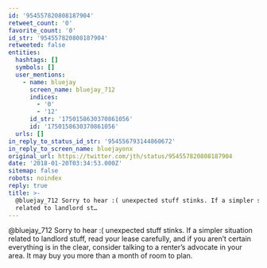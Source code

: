 ```yaml
---
id: '954557820808187904'
retweet_count: '0'
favorite_count: '0'
id_str: '954557820808187904'
retweeted: false
entities:
  hashtags: []
  symbols: []
  user_mentions:
    - name: bluejay
      screen_name: bluejay_712
      indices:
        - '0'
        - '12'
      id_str: '1750158630370861056'
      id: '1750158630370861056'
  urls: []
in_reply_to_status_id_str: '954556793144860672'
in_reply_to_screen_name: bluejayonx
original_url: https://twitter.com/jth/status/954557820808187904
date: '2018-01-20T03:34:53.000Z'
sitemap: false
robots: noindex
reply: true
title: >-
  @bluejay_712 Sorry to hear :( unexpected stuff stinks. If a simpler situation
  related to landlord st…
---
```


@bluejay_712 Sorry to hear :( unexpected stuff stinks. If a simpler situation related to landlord stuff, read your lease carefully, and if you aren’t certain everything is in the clear, consider talking to a renter’s advocate in your area. It may buy you more than a month of room to plan.